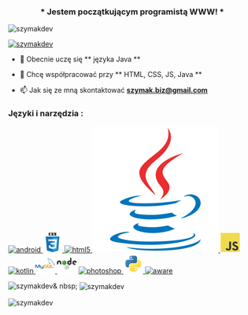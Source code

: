 <h3 align = "center"> * Jestem początkującym programistą WWW! * </h3>

<p align = "left"> <img src = "https://komarev.com/ghpvc/?username=szymakdev&label=Profile % 20views & color = 0e75b6 & style = flat "alt =" szymakdev "/> </p>

<p align =" left "> <a href="https://github.com/ryo-ma/github-profile-trophy"> <img src = "https://github-profile-trophy.vercel.app/?username=szymakdev" alt = "szymakdev" /> </a> </p>

- 🌱 Obecnie uczę się ** języka Java **

- 👯 Chcę współpracować przy ** HTML, CSS, JS, Java **

- 📫 Jak się ze mną skontaktować **szymak.biz@gmail.com**


<h3 align = "left"> Języki i narzędzia : </h3>
<p align = "left"> <a href="https://developer.android.com" target="_blank"> <img src = "https://raw.githubusercontent.com/devicons/devicon/master/ icons / android / android-original-wordmark.svg "alt =" android "width =" 40 "height =" 40 "/> </a> <a href =" https://www.w3schools.com/css/ "target =" _ blank "> <img src =" https://raw.githubusercontent.com/devicons/devicon/master/icons/css3/css3-original-wordmark.svg "alt =" css3 "width =" 40 " height = "40" /> </a> <a href="https://www.w3.org/html/" target="_blank"> <img src = "https: //raw.githubusercontent.pl / devicons / devicon / master / icons / html5 / html5-original-wordmark.svg "alt =" html5 "width =" 40 "height =" 40 "/> </a> <a href =" https: // www.java.com "target =" _ blank "> <img src =" https://raw.githubusercontent.com/devicons/devicon/master/icons/java/java-original.svg "alt =" java "width = „40” height = „40” /> </a> <a href="https://developer.mozilla.org/en-US/docs/Web/JavaScript" target="_blank"> <img src = " https://raw.githubusercontent.com/devicons/devicon/master/icons/javascript/javascript-original.svg "alt =" javascript "width =" 40 "height =" 40 "/> </a> <a href = "https://kotlinlang.org "target =" _ blank "> <img src =" https://www.vectorlogo.zone/logos/kotlinlang/kotlinlang-icon.svg "alt =" kotlin "width =" 40 "height =" 40 "/> </a> <a href="https://www.mysql.com/" target="_blank"> <img src =" https://raw.githubusercontent.com/devicons/devicon/master /icons/mysql/mysql-original-wordmark.svg "alt =" mysql "width =" 40 "height =" 40 "/> </a> <a href =" https://nodejs.org "target =" _blank "> <img src =" https://raw.githubusercontent.com/devicons/devicon/master/icons/nodejs/nodejs-original-wordmark.svg "alt =" nodejs "width =" 40 "height =" 40 "/></a> <a href="https://www.photoshop.com/en" target="_blank"> <img src = "https://raw.githubusercontent.com/devicons/devicon/master/icons/ photoshop / photoshop-line.svg "alt =" photoshop "width =" 40 "height =" 40 "/> </a> <a href="https://www.python.org" target="_blank"> <img src = "https://raw.githubusercontent.com/devicons/devicon/master/icons/python/python-original.svg" alt = "python" width = "40" height = "40" /> </ a> <a href="https://reactjs.org/" target="_blank"> <img src = "https: //raw.githubusercontent.com / devicons / devicon / master / icons / reag / react-original-wordmark.svg "alt =" aware "width =" 40 "height =" 40 "/> </a> </p>

<p> <img align = "left" src = "https://github-readme-stats.vercel.app/api/top-langs?username=szymakdev&show_icons=true&locale=en&layout=compact" alt = "szymakdev" /> </p>

<p> & nbsp; <img align = "center" src = "https://github-readme-stats.vercel.app/api?username=szymakdev&show_icons=true&locale=en" alt = "szymakdev" /> </p>

<p> <img align = "center" src = "https://github-readme-streak-stats.herokuapp.com/?user=szymakdev&" alt = "szymakdev" /> </p>

